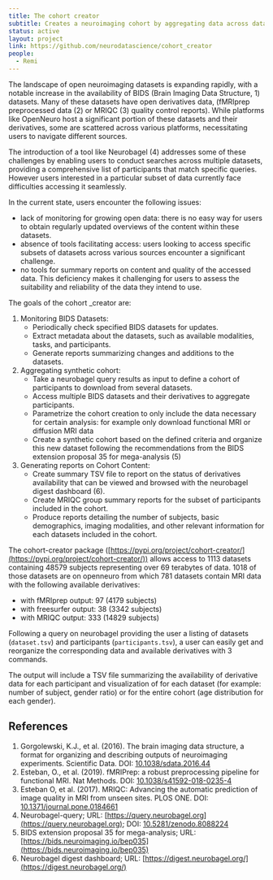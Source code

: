 ```yaml
---
title: The cohort creator
subtitle: Creates a neuroimaging cohort by aggregating data across datasets.
status: active
layout: project
link: https://github.com/neurodatascience/cohort_creator
people:
  - Remi
---
```


The landscape of open neuroimaging datasets is expanding rapidly, with a notable increase in the availability of BIDS (Brain Imaging Data Structure, 1) datasets. Many of these datasets have open derivatives data, (fMRIprep preprocessed data (2) or MRIQC (3) quality control reports). While platforms like OpenNeuro host a significant portion of these datasets and their derivatives, some are scattered across various platforms, necessitating users to navigate different sources.

The introduction of a tool like Neurobagel (4) addresses some of these challenges by enabling users to conduct searches across multiple datasets, providing a comprehensive list of participants that match specific queries. However users interested in a particular subset of data currently face difficulties accessing it seamlessly.

In the current state, users encounter the following issues:

- lack of monitoring for growing open data: there is no easy way for users to obtain regularly updated overviews of the content within these datasets.
- absence of tools facilitating access: users looking to access specific subsets of datasets across various sources encounter a significant challenge.
- no tools for summary reports on content and quality of the accessed data. This deficiency makes it challenging for users to assess the suitability and reliability of the data they intend to use.

The goals of the cohort \_creator are:

1. Monitoring BIDS Datasets:
   - Periodically check specified BIDS datasets for updates.
   - Extract metadata about the datasets, such as available modalities, tasks, and participants.
   - Generate reports summarizing changes and additions to the datasets.
2. Aggregating synthetic cohort:
   - Take a neurobagel query results as input to define a cohort of participants to download from several datasets.
   - Access multiple BIDS datasets and their derivatives to aggregate participants.
   - Parametrize the cohort creation to only include the data necessary for certain analysis: for example only download functional MRI or diffusion MRI data
   - Create a synthetic cohort based on the defined criteria and organize this new dataset following the recommendations from the BIDS extension proposal 35 for mega-analysis (5)
3. Generating reports on Cohort Content:
   - Create summary TSV file to report on the status of derivatives availability that can be viewed and browsed with the neurobagel digest dashboard (6).
   - Create MRIQC group summary reports for the subset of participants included in the cohort.
   - Produce reports detailing the number of subjects, basic demographics, imaging modalities, and other relevant information for each datasets included in the cohort.

The cohort-creator package ([https://pypi.org/project/cohort-creator/](https://pypi.org/project/cohort-creator/)) allows access to 1113 datasets containing 48579 subjects representing over 69 terabytes of data. 1018 of those datasets are on openneuro from which 781 datasets contain MRI data with the following available derivatives:

- with fMRIprep output: 97 (4179 subjects)
- with freesurfer output: 38 (3342 subjects)
- with MRIQC output: 333 (14829 subjects)

Following a query on neurobagel providing the user a listing of datasets (`dataset.tsv`) and participants (`participants.tsv`), a user can easily get and reorganize the corresponding data and available derivatives with 3 commands.

The output will include a TSV file summarizing the availability of derivative data for each participant and visualization of for each dataset (for example: number of subject, gender ratio) or for the entire cohort (age distribution for each gender).

## References

1. Gorgolewski, K.J., et al. (2016). The brain imaging data structure, a format for organizing and describing outputs of neuroimaging experiments. Scientific Data. DOI: [10.1038/sdata.2016.44](https://doi.org/10.1038/sdata.2016.44)
2. Esteban, O., et al. (2019). fMRIPrep: a robust preprocessing pipeline for functional MRI. Nat Methods. DOI: [10.1038/s41592-018-0235-4](https://doi.org/10.1038/s41592-018-0235-4)
3. Esteban O, et al. (2017). MRIQC: Advancing the automatic prediction of image quality in MRI from unseen sites. PLOS ONE. DOI: [10.1371/journal.pone.0184661](https://doi.org/10.1371/journal.pone.0184661)
4. Neurobagel-query; URL: [https://query.neurobagel.org](https://query.neurobagel.org); DOI: [10.5281/zenodo.8088224](https://doi.org/10.5281/zenodo.8088224)
5. BIDS extension proposal 35 for mega-analysis; URL: [https://bids.neuroimaging.io/bep035](https://bids.neuroimaging.io/bep035)
6. Neurobagel digest dashboard; URL: [https://digest.neurobagel.org/](https://digest.neurobagel.org/)

